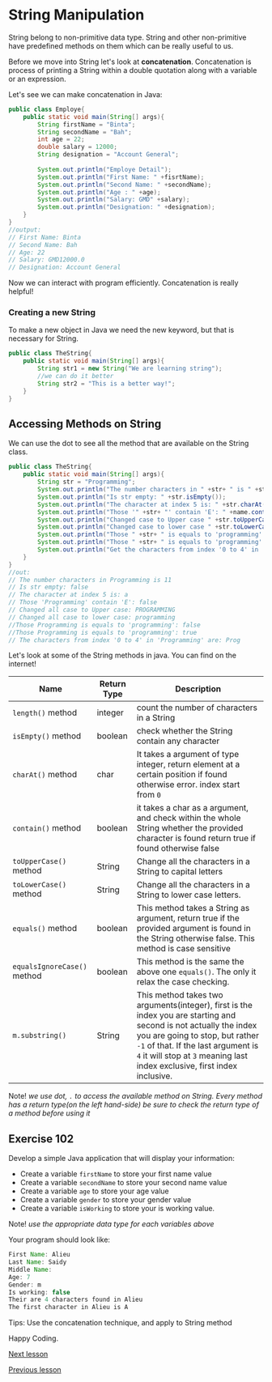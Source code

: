 # String Manipulation

String belong to non-primitive data type. String and other non-primitive have predefined methods on them which can be really useful to us.

Before we move into String let's look at **concatenation**. Concatenation is process of printing a String within a double quotation along with a variable or an expression.

Let's see we can make concatenation in Java: 

```java
public class Employe{
	public static void main(String[] args){
		String firstName = "Binta";
        String secondName = "Bah";
        int age = 22;
        double salary = 12000;
        String designation = "Account General";
        
        System.out.println("Employe Detail");
        System.out.println("First Name: " +fisrtName);
        System.out.println("Second Name: " +secondName);
        System.out.println("Age : " +age);
        System.out.println("Salary: GMD" +salary);
        System.out.println("Designation: " +designation);
	}
}
//output:
// First Name: Binta
// Second Name: Bah
// Age: 22
// Salary: GMD12000.0
// Designation: Account General
```

Now we can interact with program efficiently. Concatenation is really helpful!

### Creating a new String 

To make a new object in Java we need the new keyword, but that is necessary for String.

```java
public class TheString{
	public static void main(String[] args){
		String str1 = new String("We are learning string");
        //we can do it better
        String str2 = "This is a better way!";
	}
}
```

 ## Accessing Methods on String

We can use the dot to see all the method that are available on the String class.

```java
public class TheString{
	public static void main(String[] args){		
        String str = "Programming";
        System.out.println("The number characters in " +str+ " is " +str.length());
        System.out.println("Is str empty: " +str.isEmpty());
        System.out.println("The character at index 5 is: " +str.charAt(5));
        System.out.println("Those '" +str+ "' contain 'E': " +name.contains("E"));
        System.out.println("Changed case to Upper case " +str.toUpperCase();
        System.out.println("Changed case to lower case " +str.toLowerCase();
	    System.out.println("Those " +str+ " is equals to 'programming': " +str.equals("programming"));
        System.out.println("Those " +str+ " is equals to 'programming': " +str.equalsIgnoreCase("programming"));
        System.out.println("Get the characters from index '0 to 4' in '" +m+ "' are: " +m.substring(0,4));
	}
}
//out:
// The number characters in Programming is 11
// Is str empty: false
// The character at index 5 is: a
// Those 'Programming' contain 'E': false
// Changed all case to Upper case: PROGRAMMING
// Changed all case to lower case: programming
//Those Programming is equals to 'programming': false
//Those Programming is equals to 'programming': true
// The characters from index '0 to 4' in 'Programming' are: Prog
```

Let's look at some of the String methods in java. You can find on the internet!

| Name                        | Return Type | Description                                                  |
| --------------------------- | ----------- | ------------------------------------------------------------ |
| `length()` method           | integer     | count the number of characters in a String                   |
| `isEmpty()` method          | boolean     | check whether the String contain any character               |
| `charAt()` method           | char        | It takes a argument of type integer, return element at a certain position if found otherwise error. index start from `0` |
| `contain()` method          | boolean     | it takes a char as a argument, and check within the whole String whether the provided character is found return true if found otherwise false |
| `toUpperCase()` method      | String      | Change all the characters in a String  to capital letters    |
| `toLowerCase()` method      | String      | Change all the characters in a String to lower case letters. |
| `equals()` method           | boolean     | This method takes a String as argument, return true if the provided argument is found in the String otherwise false. This method is case sensitive |
| `equalsIgnoreCase()` method | boolean     | This method is the same the above one `equals()`. The only it relax the case checking. |
| `m.substring()`             | String      | This method takes two arguments(integer), first is the index you are starting and second is not actually the index you are going to stop, but rather `-1` of that. If the last argument is `4` it will stop at `3` meaning last index exclusive, first index inclusive. |

Note! *we use dot, `.` to access the available method on String. Every method has a return type(on the left hand-side) be sure to check the return type of a method before using it*

## Exercise 102

Develop a simple Java application that will display your information:

* Create a variable `firstName` to store your first name value
* Create a variable `secondName` to store your second name value
* Create a variable `age` to store your age value
* Create a variable `gender` to store your gender value
* Create a variable `isWorking` to store your is working value.

Note! *use the appropriate data type for each variables above*

Your program should look like:

```java
First Name: Alieu
Last Name: Saidy
Middle Name:
Age: 7
Gender: m
Is working: false
Their are 4 characters found in Alieu
The first character in Alieu is A
```

Tips: Use the concatenation technique, and apply to String method

Happy Coding.

[Next lesson](https://github.com/touraye/under-doz/blob/main/102-looking-into-java/L-106-Arithmetic-operation-and-math-class.md)

[Previous lesson](https://github.com/touraye/under-doz/blob/main/102-looking-into-java/L-104-first-java-progrom.md)
